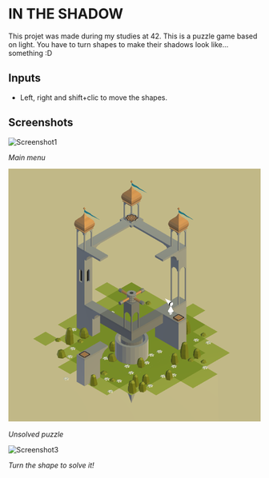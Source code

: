 # IN THE SHADOW

This projet was made during my studies at 42. This is a puzzle game based on light. You have to turn shapes to make their shadows look like... something :D

## Inputs

* Left, right and shift+clic to move the shapes.

## Screenshots

![Screenshot1](/MonumentValley/screenshots/1.gif)

_Main menu_

![Screenshot2](/MonumentValley/screenshots/2.png)

_Unsolved puzzle_

![Screenshot3](/MonumentValley/screenshots/3.png)

_Turn the shape to solve it!_
